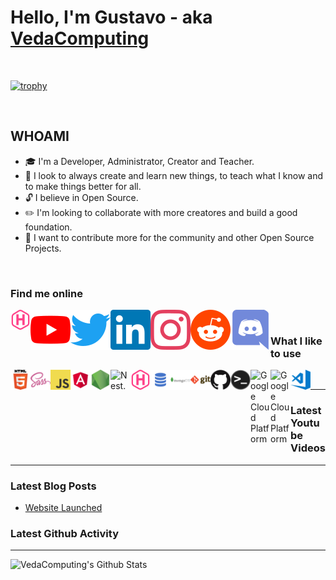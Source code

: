 # Hello, I'm Gustavo - aka [VedaComputing][website]

<br />

[![trophy](https://github-profile-trophy.vercel.app/?username=vedacomputing)](https://github.com/vedacomputing/github-profile-trophy)

<br />

## WHOAMI

- :mortar_board: I'm a Developer, Administrator, Creator and Teacher.
- :telescope: I look to always create and learn new things, to teach what I know and to make things better for all.
- :unlock: I believe in Open Source.
- :pencil2: I'm looking to collaborate with more creatores and build a good foundation.
- :european_castle: I want to contribute more for the community and other Open Source Projects.

<br />

### Find me online

[<img align="left" alt="vedacomputing.com" width="32px" src="https://raw.githubusercontent.com/vedacomputing/vedacomputing/master/icons/hugo.svg"/>][website]
[<img align="left" alt="VedaComputing | YouTube" src="https://raw.githubusercontent.com/vedacomputing/vedacomputing/master/icons/youtube.svg" />][youtube]
[<img align="left" alt="VedaComputing | Twitter" src="https://raw.githubusercontent.com/vedacomputing/vedacomputing/master/icons/twitter.svg" />][twitter]
[<img align="left" alt="VedaComputing | LinkedIn" src="https://raw.githubusercontent.com/vedacomputing/vedacomputing/master/icons/linkedin.svg" />][linkedin]
[<img align="left" alt="VedaComputing | Instagram" src="https://raw.githubusercontent.com/vedacomputing/vedacomputing/master/icons/instagram.svg" />][instagram]
[<img align="left" alt="VedaComputing | Reddit" src="https://raw.githubusercontent.com/vedacomputing/vedacomputing/master/icons/reddit.svg" />][reddit]
[<img align="left" alt="VedaComputing | Discord" src="https://raw.githubusercontent.com/vedacomputing/vedacomputing/master/icons/discord.svg" />][discord]

<br />

### What I like to use

<img align="left" alt="HTML5" width="32px" src="https://raw.githubusercontent.com/github/explore/80688e429a7d4ef2fca1e82350fe8e3517d3494d/topics/html/html.png" />
<img align="left" alt="Sass" width="32px" src="https://raw.githubusercontent.com/github/explore/80688e429a7d4ef2fca1e82350fe8e3517d3494d/topics/sass/sass.png" />
<img align="left" alt="JavaScript" width="32px" src="https://raw.githubusercontent.com/github/explore/80688e429a7d4ef2fca1e82350fe8e3517d3494d/topics/javascript/javascript.png" />
<img align="left" alt="Angular" width="32px" src="https://raw.githubusercontent.com/github/explore/80688e429a7d4ef2fca1e82350fe8e3517d3494d/topics/angular/angular.png" />
<img align="left" alt="Node.Js" width="32px" src="https://raw.githubusercontent.com/github/explore/80688e429a7d4ef2fca1e82350fe8e3517d3494d/topics/nodejs/nodejs.png" />
<img align="left" alt="Nest.Js" height="32px" width="32px" src="https://camo.githubusercontent.com/c4fd9ae4b5274b73d4d51c42263409ce74572040/68747470733a2f2f6e6573746a732e636f6d2f696d672f6c6f676f2d736d616c6c2e737667" />
<img align="left" alt="Hugo" width="32px" src="https://raw.githubusercontent.com/vedacomputing/vedacomputing/master/icons/hugo.svg" />
<img align="left" alt="SQL" width="32px" src="https://raw.githubusercontent.com/github/explore/80688e429a7d4ef2fca1e82350fe8e3517d3494d/topics/sql/sql.png" />
<img align="left" alt="MongoDB" width="32px" src="https://raw.githubusercontent.com/github/explore/80688e429a7d4ef2fca1e82350fe8e3517d3494d/topics/mongodb/mongodb.png" />
<img align="left" alt="Git" width="32px" src="https://raw.githubusercontent.com/github/explore/80688e429a7d4ef2fca1e82350fe8e3517d3494d/topics/git/git.png" />
<img align="left" alt="GitHub" width="32px" src="https://raw.githubusercontent.com/github/explore/78df643247d429f6cc873026c0622819ad797942/topics/github/github.png" />
<img align="left" alt="Terminal" width="32px" src="https://raw.githubusercontent.com/github/explore/80688e429a7d4ef2fca1e82350fe8e3517d3494d/topics/terminal/terminal.png" />
<img align="left" alt="Google Cloud Platform" width="32px" src="https://avatars0.githubusercontent.com/u/2810941?s=200&v=4" />
<img align="left" alt="Google Cloud Platform" width="32px" src="https://github.com/nrwl/nx/blob/master/images/nx-logo.png?raw=true" />
<img align="left" alt="Visual Studio Code" width="32px" src="https://raw.githubusercontent.com/github/explore/80688e429a7d4ef2fca1e82350fe8e3517d3494d/topics/visual-studio-code/visual-studio-code.png" />

<br />

---

### Latest Youtube Videos

<!-- YOUTUBE:START -->
<!-- YOUTUBE:END -->

---

### Latest Blog Posts

<!-- BLOG-POST-LIST:START -->
- [Website Launched](https://vedacomputing-3d1f5.web.app/blog/first-blog/)
<!-- BLOG-POST-LIST:END -->


### Latest Github Activity

<!--START_SECTION:activity-->
<!--END_SECTION:activity-->

---

<img align="left" alt="VedaComputing's Github Stats" src="https://github-readme-stats.vedacomputing.vercel.app/api?username=vedacomputing&show_icons=true&hide_border=true" />

[website]: https://vedacomputing.com
[youtube]: https://www.youtube.com/channel/UC5PAzwDbbzsCbtcxPNpSrzw
[twitter]: https://twitter.com/vedacomputing
[linkedin]: https://www.linkedin.com/in/vedacomputing
[instagram]: https://instagram.com/vedacomputing
[reddit]: https://www.reddit.com/user/vedacomputing
[discord]: https://discord.gg/D3bXJ9a